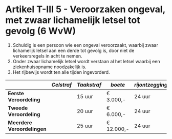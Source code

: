 # Artikel T-III 5 - Veroorzaken ongeval, met zwaar lichamelijk letsel tot gevolg (6 WvW)

1. Schuldig is een persoon wie een ongeval veroorzaakt, waarbij zwaar lichamelijk letsel aan een derde tot gevolg is, door niet de verkeersregels in acht te nemen.
2. Onder zwaar lichamelijk letsel wordt verstaan al het letsel waarbij een ziekenhuisopname noodzakelijk is.
3. Het rijbewijs wordt ten alle tijden ingevorderd.

|                             | _Celstraf_ | _Taakstraf_ | _boete_    | _rijontzegging_ |
| --------------------------- | ---------- | ----------- | ---------- | --------------- |
| **Eerste Veroordeling**     |            | 15 uur      | € 3.000,-  | 24 uur          |
| **Tweede Veroordeling**     |            | 20 uur      | € 6.000,-  | 24 uur          |
| **Meerdere Veroordelingen** |            | 25 uur      | € 12.000,- | 24 uur          |
